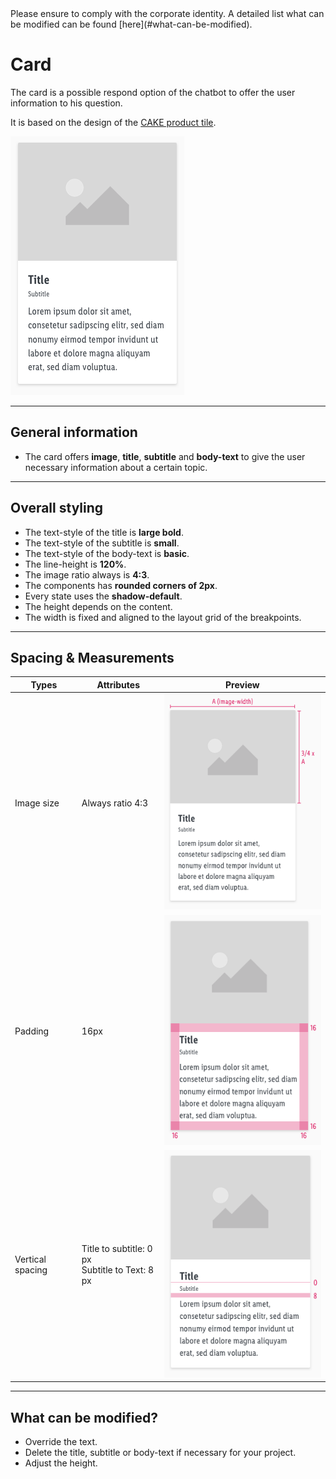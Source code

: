 <AlertInfo alertHeadline="Modifiable">
Please ensure to comply with the corporate identity. A detailed list what can be modified can be found [here](#what-can-be-modified).
</AlertInfo>

# Card

The card is a possible respond option of the chatbot to offer the user information to his question.

It is based on the design of the [CAKE product tile](../../../producttile.md).

![example card](assets/examples/card@1x.png)

---

## General information

- The card offers **image**, **title**, **subtitle** and **body-text** to give the user necessary information about a certain topic.

---

## Overall styling

- The text-style of the title is **large bold**.
- The text-style of the subtitle is **small**.
- The text-style of the body-text is **basic**.
- The line-height is **120%**.
- The image ratio always is **4:3**.
- The components has **rounded corners of 2px**.
- Every state uses the **shadow-default**.
- The height depends on the content.
- The width is fixed and aligned to the layout grid of the breakpoints.

---

## Spacing & Measurements

| Types | Attributes | Preview |
|---|---|---|
| Image size | Always ratio 4:3 | ![product-tile image](assets/measurements/image-width@1x.png) |
| Padding | 16px | ![overall padding](assets/measurements/padding-overall@1x.png) |
| Vertical spacing | Title to subtitle: 0 px <br> Subtitle to Text: 8 px | ![padding text](assets/measurements/padding-text@1x.png) |

---

## What can be modified?

- Override the text.
- Delete the title, subtitle or body-text if necessary for your project.
- Adjust the height.
